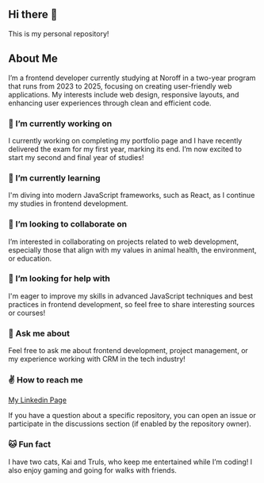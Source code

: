 ## Hi there 👋

This is my personal repository! 

## About Me
I’m a frontend developer currently studying at Noroff in a two-year program that runs from 2023 to 2025, focusing on creating user-friendly web applications. My interests include web design, responsive layouts, and enhancing user experiences through clean and efficient code.

### 👀 I’m currently working on
I currently working on completing my portfolio page and I have recently delivered the exam for my first year, marking its end. I’m now excited to start my second and final year of studies!

### 🌱 I’m currently learning
I'm diving into modern JavaScript frameworks, such as React, as I continue my studies in frontend development.

### 🤝 I’m looking to collaborate on
I’m interested in collaborating on projects related to web development, especially those that align with my values in animal health, the environment, or education.

### 🤔 I’m looking for help with
I'm eager to improve my skills in advanced JavaScript techniques and best practices in frontend development, so feel free to share interesting sources or courses! 


### 💬 Ask me about
Feel free to ask me about frontend development, project management, or my experience working with CRM in the tech industry!


### ✌ How to reach me
[My Linkedin Page](https://www.linkedin.com/in/marte-n-18aab5101/)

If you have a question about a specific repository, you can open an issue or participate in the discussions section (if enabled by the repository owner).
  
### 🐱 Fun fact
I have two cats, Kai and Truls, who keep me entertained while I’m coding! I also enjoy gaming and going for walks with friends.

